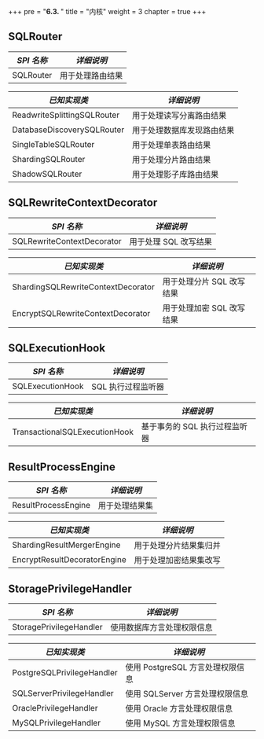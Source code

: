 +++
pre = "<b>6.3. </b>"
title = "内核"
weight = 3
chapter = true
+++

## SQLRouter

| *SPI 名称*                           | *详细说明*                 |
| ----------------------------------- | ------------------------- |
| SQLRouter                           | 用于处理路由结果             |

| *已知实现类*                          | *详细说明*                 |
| ----------------------------------- | ------------------------- |
| ReadwriteSplittingSQLRouter         | 用于处理读写分离路由结果       |
| DatabaseDiscoverySQLRouter          | 用于处理数据库发现路由结果      |
| SingleTableSQLRouter                | 用于处理单表路由结果           |
| ShardingSQLRouter                   | 用于处理分片路由结果           |
| ShadowSQLRouter                     | 用于处理影子库路由结果         |

## SQLRewriteContextDecorator

| *SPI 名称*                          | *详细说明*                 |
| ---------------------------------- | ------------------------- |
| SQLRewriteContextDecorator         | 用于处理 SQL 改写结果        |

| *已知实现类*                         | *详细说明*                 |
| ---------------------------------- | ------------------------ |
| ShardingSQLRewriteContextDecorator | 用于处理分片 SQL 改写结果   |
| EncryptSQLRewriteContextDecorator  | 用于处理加密 SQL 改写结果   |

## SQLExecutionHook

| *SPI 名称*                     | *详细说明*      |
| ----------------------------- | ------------- |
| SQLExecutionHook              | SQL 执行过程监听器 |

| *已知实现类*                    | *详细说明*            |
| ----------------------------- | ------------------- |
| TransactionalSQLExecutionHook | 基于事务的 SQL 执行过程监听器 |

## ResultProcessEngine

| *SPI 名称*                    | *详细说明*           |
| ---------------------------- | ------------------- |
| ResultProcessEngine          | 用于处理结果集        |

| *已知实现类*                   | *详细说明*           |
| ---------------------------- | ------------------- |
| ShardingResultMergerEngine   | 用于处理分片结果集归并 |
| EncryptResultDecoratorEngine | 用于处理加密结果集改写 |

## StoragePrivilegeHandler

| *SPI 名称*                  | *详细说明*                      |
| -------------------------- | ------------------------------ |
| StoragePrivilegeHandler    | 使用数据库方言处理权限信息          |

| *已知实现类*                 | *详细说明*                      |
| -------------------------- | ------------------------------ |
| PostgreSQLPrivilegeHandler | 使用 PostgreSQL 方言处理权限信息   |
| SQLServerPrivilegeHandler  | 使用 SQLServer 方言处理权限信息    |
| OraclePrivilegeHandler     | 使用 Oracle 方言处理权限信息       |
| MySQLPrivilegeHandler      | 使用 MySQL 方言处理权限信息        |
